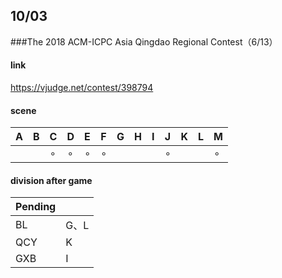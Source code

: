 ## 10/03

###The 2018 ACM-ICPC Asia Qingdao Regional Contest（6/13）

#### link

https://vjudge.net/contest/398794

#### scene

| A    | B    | C       | D       | E       | F       | G    | H    | I    | J       | K    | L    | M       |
| ---- | ---- | ------- | ------- | ------- | ------- | ---- | ---- | ---- | ------- | ---- | ---- | ------- |
|      |      | $\circ$ | $\circ$ | $\circ$ | $\circ$ |      |      |      | $\circ$ |      |      | $\circ$ |

#### division after game

| Pending |      |
| ------- | ---- |
| BL      | G、L |
| QCY     | K    |
| GXB     | I    |
